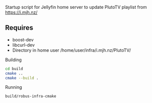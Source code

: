 Startup script for Jellyfin home server to update PlutoTV playlist from https://i.mjh.nz/

## Requires
- boost-dev
- libcurl-dev
- Directory in home user /home/user/infra/i.mjh.nz/PlutoTV/


Building
```sh
cd build 
cmake ..
cmake --build . 
```

Running
```sh
build/robus-infra-cmake
```